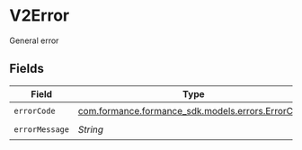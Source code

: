 # V2Error

General error


## Fields

| Field                                                                                 | Type                                                                                  | Required                                                                              | Description                                                                           |
| ------------------------------------------------------------------------------------- | ------------------------------------------------------------------------------------- | ------------------------------------------------------------------------------------- | ------------------------------------------------------------------------------------- |
| `errorCode`                                                                           | [com.formance.formance_sdk.models.errors.ErrorCode](../../models/errors/ErrorCode.md) | :heavy_check_mark:                                                                    | N/A                                                                                   |
| `errorMessage`                                                                        | *String*                                                                              | :heavy_check_mark:                                                                    | N/A                                                                                   |